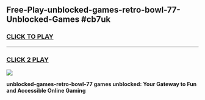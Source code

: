 
## Free-Play-unblocked-games-retro-bowl-77-Unblocked-Games #cb7uk
<h3>
<a href="https://news.freeplayer.one?title=unblocked-games-retro-bowl-77&ref=8M">CLICK TO PLAY</a></h3>
<hr>

<h3>
<a href="https://news.freeplayer.one?title=unblocked-games-retro-bowl-77&ref=8M">CLICK 2 PLAY</a>
  
</h3>

<a href="https://news.freeplayer.one?title=unblocked-games-retro-bowl-77&ref=8M"><img src="https://clearcache.store/games.png"></a>


**unblocked-games-retro-bowl-77 games unblocked: Your Gateway to Fun and Accessible Online Gaming**
